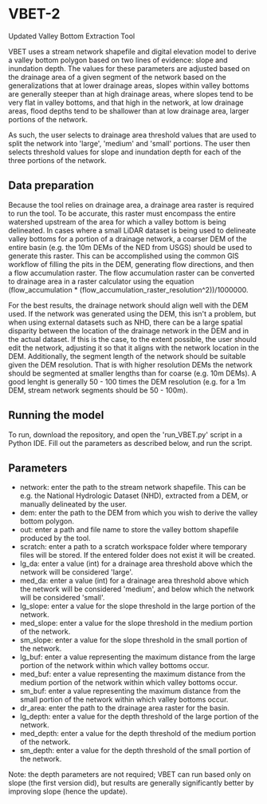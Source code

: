 # VBET-2
Updated Valley Bottom Extraction Tool

VBET uses a stream network shapefile and digital elevation model to derive a valley bottom polygon based on two lines of evidence: slope and inundation depth. The values for these parameters are adjusted based on the drainage area of a given segment of the network based on the generalizations that at lower drainage areas, slopes within valley bottoms are generally steeper than at high drainage areas, where slopes tend to be very flat in valley bottoms, and that high in the network, at low drainage areas, flood depths tend to be shallower than at low drainage area, larger portions of the network.

As such, the user selects to drainage area threshold values that are used to split the network into 'large', 'medium' and 'small' portions. The user then selects threshold values for slope and inundation depth for each of the three portions of the network.

## Data preparation
Because the tool relies on drainage area, a drainage area raster is required to run the tool. To be accurate, this raster must encompass the entire watershed upstream of the area for which a valley bottom is being delineated. In cases where a small LiDAR dataset is being used to delineate valley bottoms for a portion of a drainage network, a coarser DEM of the entire basin (e.g. the 10m DEMs of the NED from USGS) should be used to generate this raster. This can be accomplished using the common GIS workflow of filling the pits in the DEM, generating flow directions, and then a flow accumulation raster. The flow accumulation raster can be converted to drainage area in a raster calculator using the equation (flow_accumulation * (flow_accumulation_raster_resolution^2))/1000000.

For the best results, the drainage network should align well with the DEM used. If the network was generated using the DEM, this isn't a problem, but when using external datasets such as NHD, there can be a large spatial disparity between the location of the drainage network in the DEM and in the actual dataset. If this is the case, to the extent possible, the user should edit the network, adjusting it so that it aligns with the network location in the DEM. Additionally, the segment length of the network should be suitable given the DEM resolution. That is with higher resolution DEMs the network should be segmented at smaller lengths than for coarse (e.g. 10m DEMs). A good lenght is generally 50 - 100 times the DEM resolution (e.g. for a 1m DEM, stream network segments should be 50 - 100m).  

## Running the model
To run, download the repository, and open the 'run_VBET.py' script in a Python IDE.
Fill out the parameters as described below, and run the script.

## Parameters 

- network: enter the path to the stream network shapefile. This can be e.g. the National Hydrologic Dataset (NHD), extracted from a DEM, or manually delineated by the user.
- dem: enter the path to the DEM from which you wish to derive the valley bottom polygon. 
- out: enter a path and file name to store the valley bottom shapefile produced by the tool.
- scratch: enter a path to a scratch workspace folder where temporary files will be stored. If the entered folder does not exist it will be created.
- lg_da: enter a value (int) for a drainage area threshold above which the network will be considered 'large'.
- med_da: enter a value (int) for a drainage area threshold above which the network will be considered 'medium', and below which the network will be considered 'small'.
- lg_slope: enter a value for the slope threshold in the large portion of the network. 
- med_slope: enter a value for the slope threshold in the medium portion of the network.
- sm_slope: enter a value for the slope threshold in the small portion of the network.
- lg_buf: enter a value representing the maximum distance from the large portion of the network within which valley bottoms occur.
- med_buf: enter a value representing the maximum distance from the medium portion of the network within which valley bottoms occur.
- sm_buf: enter a value representing the maximum distance from the small portion of the network within which valley bottoms occur.
- dr_area: enter the path to the drainage area raster for the basin.
- lg_depth: enter a value for the depth threshold of the large portion of the network.
- med_depth: enter a value for the depth threshold of the medium portion of the network.
- sm_depth: enter a value for the depth threshold of the small portion of the network.

Note: the depth parameters are not required; VBET can run based only on slope (the first version did), but results are generally significantly better by improving slope (hence the update).
